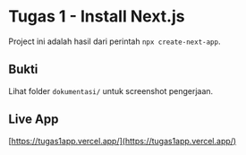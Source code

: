 # Tugas 1 - Install Next.js

Project ini adalah hasil dari perintah `npx create-next-app`.

## Bukti

Lihat folder `dokumentasi/` untuk screenshot pengerjaan.

## Live App

[https://tugas1app.vercel.app/](https://tugas1app.vercel.app/)
